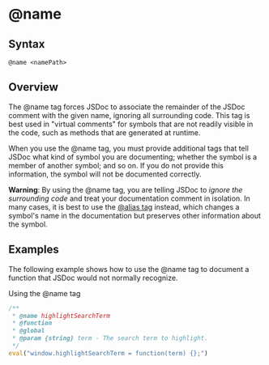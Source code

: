 # @name
## Syntax

`@name <namePath>`

## Overview

The @name tag forces JSDoc to associate the remainder of the JSDoc comment with the given name, ignoring all surrounding code. This tag is best used in "virtual comments" for symbols that are not readily visible in the code, such as methods that are generated at runtime.

When you use the @name tag, you must provide additional tags that tell JSDoc what kind of symbol you are documenting; whether the symbol is a member of another symbol; and so on. If you do not provide this information, the symbol will not be documented correctly.

**Warning**: By using the @name tag, you are telling JSDoc to _ignore the surrounding code_ and treat your documentation comment in isolation. In many cases, it is best to use the [@alias tag](https://jsdoc.app/tags-alias.html) instead, which changes a symbol's name in the documentation but preserves other information about the symbol.

## Examples

The following example shows how to use the @name tag to document a function that JSDoc would not normally recognize.

Using the @name tag

```javascript
/**
 * @name highlightSearchTerm
 * @function
 * @global
 * @param {string} term - The search term to highlight.
 */
eval("window.highlightSearchTerm = function(term) {};")
```
